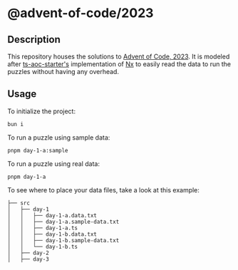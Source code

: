 # @advent-of-code/2023

## Description

This repository houses the solutions to [Advent of Code, 2023](https://adventofcode.com). It is modeled after [ts-aoc-starter's](https://github.com/nrwl/ts-aoc-starter/tree/main/packages/ts-aoc-starter) implementation of [Nx](https://nx.dev) to easily read the data to run the puzzles without having any overhead.

## Usage

To initialize the project:

```shell
bun i
```

To run a puzzle using sample data:

```shell
pnpm day-1-a:sample
```

To run a puzzle using real data:

```shell
pnpm day-1-a
```

To see where to place your data files, take a look at this example:

```file-tree
├── src
│   ├── day-1
│   │   ├── day-1-a.data.txt
│   │   ├── day-1-a.sample-data.txt
│   │   ├── day-1-a.ts
│   │   ├── day-1-b.data.txt
│   │   ├── day-1-b.sample-data.txt
│   │   └── day-1-b.ts
│   ├── day-2
│   ├── day-3
```
